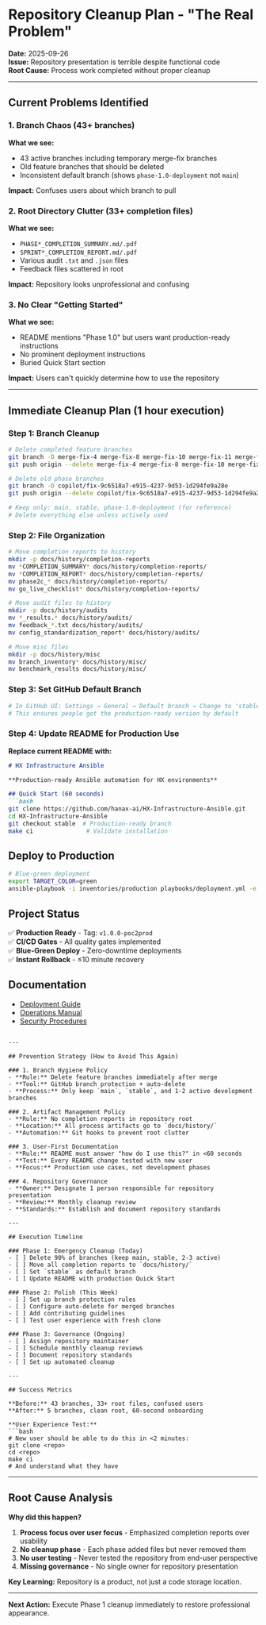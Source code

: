 
# Repository Cleanup Plan - "The Real Problem"
**Date:** 2025-09-26  
**Issue:** Repository presentation is terrible despite functional code  
**Root Cause:** Process work completed without proper cleanup

---

## Current Problems Identified

### 1. Branch Chaos (43+ branches)
**What we see:**
- 43 active branches including temporary merge-fix branches
- Old feature branches that should be deleted
- Inconsistent default branch (shows `phase-1.0-deployment` not `main`)

**Impact:** Confuses users about which branch to pull

### 2. Root Directory Clutter (33+ completion files)
**What we see:**
- `PHASE*_COMPLETION_SUMMARY.md/.pdf` 
- `SPRINT*_COMPLETION_REPORT.md/.pdf`
- Various audit `.txt` and `.json` files
- Feedback files scattered in root

**Impact:** Repository looks unprofessional and confusing

### 3. No Clear "Getting Started"
**What we see:**
- README mentions "Phase 1.0" but users want production-ready instructions
- No prominent deployment instructions
- Buried Quick Start section

**Impact:** Users can't quickly determine how to use the repository

---

## Immediate Cleanup Plan (1 hour execution)

### Step 1: Branch Cleanup
```bash
# Delete completed feature branches
git branch -D merge-fix-4 merge-fix-8 merge-fix-10 merge-fix-11 merge-fix-12
git push origin --delete merge-fix-4 merge-fix-8 merge-fix-10 merge-fix-11 merge-fix-12

# Delete old phase branches
git branch -D copilot/fix-9c6518a7-e915-4237-9d53-1d294fe9a28e
git push origin --delete copilot/fix-9c6518a7-e915-4237-9d53-1d294fe9a28e

# Keep only: main, stable, phase-1.0-deployment (for reference)
# Delete everything else unless actively used
```

### Step 2: File Organization
```bash
# Move completion reports to history
mkdir -p docs/history/completion-reports
mv *COMPLETION_SUMMARY* docs/history/completion-reports/
mv *COMPLETION_REPORT* docs/history/completion-reports/
mv phase2c_* docs/history/completion-reports/
mv go_live_checklist* docs/history/completion-reports/

# Move audit files to history
mkdir -p docs/history/audits
mv *_results.* docs/history/audits/
mv feedback_*.txt docs/history/audits/
mv config_standardization_report* docs/history/audits/

# Move misc files
mkdir -p docs/history/misc
mv branch_inventory* docs/history/misc/
mv benchmark_results docs/history/misc/
```

### Step 3: Set GitHub Default Branch
```bash
# In GitHub UI: Settings → General → Default branch → Change to 'stable'
# This ensures people get the production-ready version by default
```

### Step 4: Update README for Production Use
**Replace current README with:**
```markdown
# HX Infrastructure Ansible

**Production-ready Ansible automation for HX environments**

## Quick Start (60 seconds)
```bash
git clone https://github.com/hanax-ai/HX-Infrastructure-Ansible.git
cd HX-Infrastructure-Ansible
git checkout stable  # Production-ready branch
make ci               # Validate installation
```

## Deploy to Production
```bash
# Blue-green deployment
export TARGET_COLOR=green
ansible-playbook -i inventories/production playbooks/deployment.yml -e "target_color=${TARGET_COLOR}"
```

## Project Status
✅ **Production Ready** - Tag: `v1.0.0-poc2prod`  
✅ **CI/CD Gates** - All quality gates implemented  
✅ **Blue-Green Deploy** - Zero-downtime deployments  
✅ **Instant Rollback** - ≤10 minute recovery  

## Documentation
- [Deployment Guide](docs/runbooks/DEPLOYMENT_RUNBOOK.md)
- [Operations Manual](docs/operations/)  
- [Security Procedures](docs/runbooks/SECURITY_PROCEDURES.md)
```

---

## Prevention Strategy (How to Avoid This Again)

### 1. Branch Hygiene Policy
- **Rule:** Delete feature branches immediately after merge
- **Tool:** GitHub branch protection + auto-delete
- **Process:** Only keep `main`, `stable`, and 1-2 active development branches

### 2. Artifact Management Policy  
- **Rule:** No completion reports in repository root
- **Location:** All process artifacts go to `docs/history/`
- **Automation:** Git hooks to prevent root clutter

### 3. User-First Documentation
- **Rule:** README must answer "how do I use this?" in <60 seconds
- **Test:** Every README change tested with new user
- **Focus:** Production use cases, not development phases

### 4. Repository Governance
- **Owner:** Designate 1 person responsible for repository presentation
- **Review:** Monthly cleanup review
- **Standards:** Establish and document repository standards

---

## Execution Timeline

### Phase 1: Emergency Cleanup (Today)
- [ ] Delete 90% of branches (keep main, stable, 2-3 active)
- [ ] Move all completion reports to `docs/history/`
- [ ] Set `stable` as default branch
- [ ] Update README with production Quick Start

### Phase 2: Polish (This Week)
- [ ] Set up branch protection rules
- [ ] Configure auto-delete for merged branches
- [ ] Add contributing guidelines
- [ ] Test user experience with fresh clone

### Phase 3: Governance (Ongoing)
- [ ] Assign repository maintainer
- [ ] Schedule monthly cleanup reviews
- [ ] Document repository standards
- [ ] Set up automated cleanup

---

## Success Metrics

**Before:** 43 branches, 33+ root files, confused users  
**After:** 5 branches, clean root, 60-second onboarding

**User Experience Test:**
```bash
# New user should be able to do this in <2 minutes:
git clone <repo>
cd <repo>
make ci
# And understand what they have
```

---

## Root Cause Analysis

**Why did this happen?**
1. **Process focus over user focus** - Emphasized completion reports over usability
2. **No cleanup phase** - Each phase added files but never removed them  
3. **No user testing** - Never tested the repository from end-user perspective
4. **Missing governance** - No single owner for repository presentation

**Key Learning:** Repository is a product, not just a code storage location.

---
**Next Action:** Execute Phase 1 cleanup immediately to restore professional appearance.
